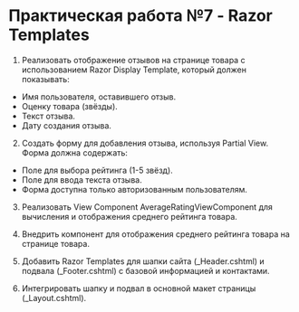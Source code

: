 # Практическая работа №7 - Razor Templates

1.  Реализовать отображение отзывов на странице товара с использованием Razor Display Template, который должен показывать:

- Имя пользователя, оставившего отзыв.
- Оценку товара (звёзды).
- Текст отзыва.
- Дату создания отзыва.

2.  Создать форму для добавления отзыва, используя Partial View. Форма должна содержать:

- Поле для выбора рейтинга (1-5 звёзд).
- Поле для ввода текста отзыва.
- Форма доступна только авторизованным пользователям.

3.  Реализовать View Component AverageRatingViewComponent для вычисления и отображения среднего рейтинга товара.

4.  Внедрить компонент для отображения среднего рейтинга товара на странице товара.

5.  Добавить Razor Templates для шапки сайта (_Header.cshtml) и подвала (_Footer.cshtml) с базовой информацией и контактами.

6.  Интегрировать шапку и подвал в основной макет страницы (_Layout.cshtml).
